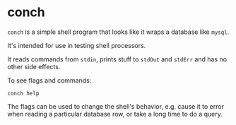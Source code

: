 # conch

`conch` is a simple shell program that
looks like it wraps a database like `mysql`.

It's intended for use in testing shell processors.

It reads commands from `stdin`,
prints stuff to `stdOut`
and `stdErr` and has no other side effects.

To see flags and commands:

```
conch help
```

The flags can be used to change the shell's behavior,
e.g. cause it to error when reading a particular database row,
or take a long time to do a query.
